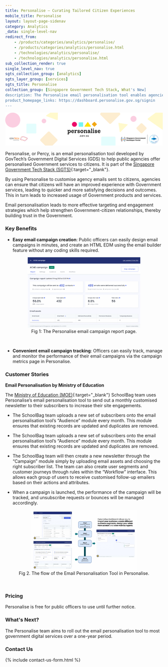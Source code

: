 ```yaml
---
title: Personalise – Curating Tailored Citizen Experiences
mobile_title: Personalise
layout: layout-page-sidenav
category: Analytics
_data: single-level-nav
redirect_from:
    - /products/categories/analytics/personalise/
    - /products/categories/analytics/personalise.html
    - /technologies/analytics/personalise/
    - /technologies/analytics/personalise.html
sub_collection_render: true
single_level_nav: true
sgts_collection_group: [analytics]
sgts_layer_group: [services]
sgts_title: Personalise
collection_group: [Singapore Government Tech Stack, What's New]
description: The Personalise email personalisation tool enables agencies to deliver personalised government EDMs to citizens.
product_homepage_links: https://dashboard.personalise.gov.sg/signin
---
```


![Header banner for Personalise by GovTech. A Singapore Government Tech Stack Service Layer product](/assets/img/Personalise-HeaderBanner-v1.png)

Personalise, or Percy, is an email personalisation tool developed by GovTech’s Government Digital Services (GDS) to help public agencies offer personalised Government services to citizens. It is part of the [Singapore Government Tech Stack (SGTS)](/singapore-government-tech-stack/){:target="\_blank"}.

By using Personalise to customise agency emails sent to citizens, agencies can ensure that citizens will have an improved experience with Government services, leading to quicker and more satisfying decisions and outcomes. This in turn leads to increased usage of Government products and services.

Email personalisation leads to more effective targeting and engagement strategies which help strengthen Government-citizen relationships, thereby building trust in the Government.

### Key Benefits

- **Easy email campaign creation**: Public officers can easily design email campaigns in minutes, and create an HTML EDM using the email builder feature without any coding skills required.

<figure style="text-align: center">
  <img src="/assets/img/Personalise-fig-1.png" width="85%" height="85%" alt="Fig 1: The Personalise email campaign report page."/>
	  <figcaption>Fig 1: The Personalise email campaign report page.</figcaption>
</figure>
<br/>  

- **Convenient email campaign tracking**: Officers can easily track, manage and monitor the performance of their email campaigns via the campaign metrics page in Personalise.


### Customer Stories

**Email Personalisation by Ministry of Education**

The [Ministry of Education (MOE)](https://www.moe.gov.sg/){:target="\_blank"} SchoolBag team uses Personalise’s email personalisation tool to send out a monthly customised newsletter to their subscribers to increase their site engagements. 

- The SchoolBag team uploads a new set of subscribers onto the email personalisation tool’s “Audience” module every month. This module ensures that existing records are updated and duplicates are removed.

- The SchoolBag team uploads a new set of subscribers onto the email personalisation tool’s “Audience” module every month. This module ensures that existing records are updated and duplicates are removed.

- The SchoolBag team will then create a new newsletter through the “Campaign” module simply by uploading email assets and choosing the right subscriber list. The team can also create user segments and customer journeys through rules within the “Workflow” interface. This allows each group of users to receive customised follow-up emailers based on their actions and attributes.

- When a campaign is launched, the performance of the campaign will be tracked, and unsubscribe requests or bounces will be managed accordingly.

<figure style="text-align: center">
  <img src="/assets/img/Personalise-Fig-2.png" width="80%" height="80%" alt="Fig 2. The flow of the Email Personalisation Tool in Personalise."/>
	  <figcaption>Fig 2. The flow of the Email Personalisation Tool in Personalise.</figcaption>
</figure>
<br/>  


### Pricing

Personalise is free for public officers to use until further notice.

### What's Next?

The Personalise team aims to roll out the email personalisation tool to most government digital services over a one-year period.

### Contact Us

{% include contact-us-form.html %}
